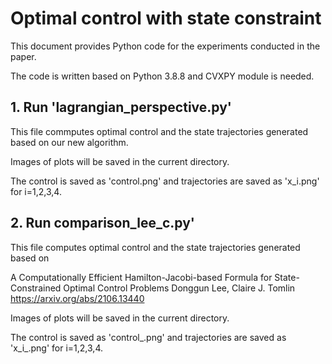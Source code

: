 # Optimal control with state constraint

This document provides Python code for the experiments conducted in the paper. 

The code is written based on Python 3.8.8 and CVXPY module is needed.

## 1. Run 'lagrangian_perspective.py'

This file commputes optimal control and the state trajectories generated based on our new algorithm.

Images of plots will be saved in the current directory. 

The control is saved as 'control.png' and trajectories are saved as 'x_i.png' for i=1,2,3,4.

## 2. Run comparison_lee_c.py'

This file computes optimal control and the state trajectories generated based on

A Computationally Efficient Hamilton-Jacobi-based Formula for State-Constrained Optimal Control Problems
Donggun Lee, Claire J. Tomlin
https://arxiv.org/abs/2106.13440

Images of plots will be saved in the current directory.

The control is saved as 'control_.png' and trajectories are saved as 'x_i_.png' for i=1,2,3,4.
